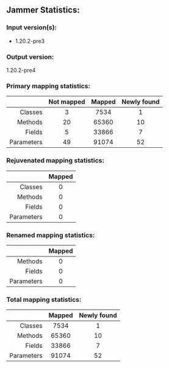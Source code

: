 Jammer Statistics:
------------------
### Input version(s):
- 1.20.2-pre3
### Output version:
1.20.2-pre4
### Primary mapping statistics:
|            | Not mapped | Mapped | Newly found |
| ----------:|:----------:|:------:|:-----------:|
|    Classes |     3      |  7534  |      1      |
|    Methods |     20     | 65360  |     10      |
|     Fields |     5      | 33866  |      7      |
| Parameters |     49     | 91074  |     52      |
### Rejuvenated mapping statistics:
|            | Mapped |
| ----------:|:------:|
|    Classes |   0    |
|    Methods |   0    |
|     Fields |   0    |
| Parameters |   0    |
### Renamed mapping statistics:
|            | Mapped |
| ----------:|:------:|
|    Methods |   0    |
|     Fields |   0    |
| Parameters |   0    |
### Total mapping statistics:
|            | Mapped | Newly found |
| ----------:|:------:|:-----------:|
|    Classes |  7534  |      1      |
|    Methods | 65360  |     10      |
|     Fields | 33866  |      7      |
| Parameters | 91074  |     52      |

